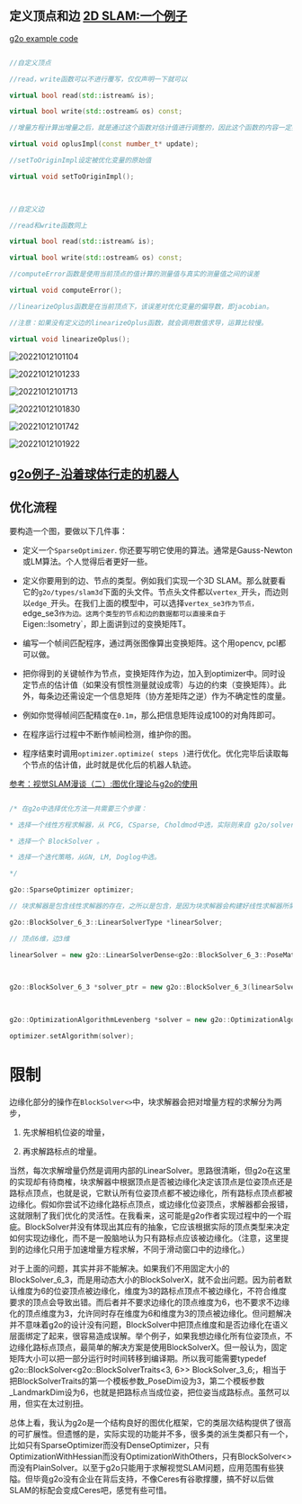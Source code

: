   
  
  



  

## 定义顶点和边 [2D SLAM:一个例子](https://blog.csdn.net/YuYunTan/article/details/85255345)

  

[g2o example code](https://github.com/RainerKuemmerle/g2o/tree/master/g2o/examples/tutorial_slam2d)

  

```c++

//自定义顶点

//read，write函数可以不进行覆写，仅仅声明一下就可以

virtual bool read(std::istream& is);  

virtual bool write(std::ostream& os) const;  

//增量方程计算出增量之后，就是通过这个函数对估计值进行调整的，因此这个函数的内容一定要写对，否则会造成一直优化却得不到好的优化结果的现象。

virtual void oplusImpl(const number_t* update);

//setToOriginImpl设定被优化变量的原始值

virtual void setToOriginImpl();  

  

//自定义边

//read和write函数同上

virtual bool read(std::istream& is);  

virtual bool write(std::ostream& os) const;  

//computeError函数是使用当前顶点的值计算的测量值与真实的测量值之间的误差

virtual void computeError();  

//linearizeOplus函数是在当前顶点下，该误差对优化变量的偏导数，即jacobian。

//注意：如果没有定义边的linearizeOplus函数，就会调用数值求导，运算比较慢。

virtual void linearizeOplus();  

```

  
  

![20221012101104](https://raw.githubusercontent.com/seaside2mm/github-photos/master/images/20221012101104.png)

  

![20221012101233](https://raw.githubusercontent.com/seaside2mm/github-photos/master/images/20221012101233.png)

  

![20221012101713](https://raw.githubusercontent.com/seaside2mm/github-photos/master/images/20221012101713.png)

  

![20221012101830](https://raw.githubusercontent.com/seaside2mm/github-photos/master/images/20221012101830.png)

  

![20221012101742](https://raw.githubusercontent.com/seaside2mm/github-photos/master/images/20221012101742.png)

  

![20221012101922](https://raw.githubusercontent.com/seaside2mm/github-photos/master/images/20221012101922.png)

  
  

## [g2o例子-沿着球体行走的机器人](https://blog.csdn.net/YuYunTan/article/details/85645474?spm=1001.2014.3001.5502)

  
  

## 优化流程

要构造一个图，要做以下几件事：

  

* 定义一个`SparseOptimizer`. 你还要写明它使用的算法。通常是Gauss-Newton或LM算法。个人觉得后者更好一些。

  

* 定义你要用到的边、节点的类型。例如我们实现一个3D SLAM。那么就要看它的`g2o/types/slam3d`下面的头文件。节点头文件都以`vertex_`开头，而边则以`edge_`开头。在我们上面的模型中，可以选择`vertex_se3作为节点，`edge_se3`作为边。这两个类型的节点和边的数据都可以直接来自于`Eigen::Isometry`，即上面讲到过的变换矩阵T。

  

* 编写一个帧间匹配程序，通过两张图像算出变换矩阵。这个用opencv, pcl都可以做。

  

* 把你得到的关键帧作为节点，变换矩阵作为边，加入到optimizer中。同时设定节点的估计值（如果没有惯性测量就设成零）与边的约束（变换矩阵）。此外，每条边还需设定一个信息矩阵（协方差矩阵之逆）作为不确定性的度量。

* 例如你觉得帧间匹配精度在`0.1m`，那么把信息矩阵设成100的对角阵即可。

  

* 在程序运行过程中不断作帧间检测，维护你的图。

  

* 程序结束时调用`optimizer.optimize( steps )`进行优化。优化完毕后读取每个节点的估计值，此时就是优化后的机器人轨迹。

  

[参考：视觉SLAM漫谈（二）:图优化理论与g2o的使用]()

  
  
  

```c++

/* 在g2o中选择优化方法一共需要三个步骤：

* 选择一个线性方程求解器，从 PCG, CSparse, Choldmod中选，实际则来自 g2o/solvers 文件夹中定义的东东。

* 选择一个 BlockSolver 。

* 选择一个迭代策略，从GN, LM, Doglog中选。

*/

g2o::SparseOptimizer optimizer;

// 块求解器是包含线性求解器的存在，之所以是包含，是因为块求解器会构建好线性求解器所需要的矩阵块（也就是H和b），之后给线性求解器让它进行运算，边的jacobian也就是在这个时候发挥了自己的光和热。

g2o::BlockSolver_6_3::LinearSolverType *linearSolver;

// 顶点6维，边3维

linearSolver = new g2o::LinearSolverDense<g2o::BlockSolver_6_3::PoseMatrixType>();

  

g2o::BlockSolver_6_3 *solver_ptr = new g2o::BlockSolver_6_3(linearSolver);

  

g2o::OptimizationAlgorithmLevenberg *solver = new g2o::OptimizationAlgorithmLevenberg(solver_ptr);

optimizer.setAlgorithm(solver);

```

  

# 限制

  

边缘化部分的操作在`BlockSolver<>`中，块求解器会把对增量方程的求解分为两步，

1. 先求解相机位姿的增量，

2. 再求解路标点的增量。

  

当然，每次求解增量仍然是调用内部的LinearSolver。思路很清晰，但g2o在这里的实现却有待商榷，块求解器中根据顶点是否被边缘化决定该顶点是位姿顶点还是路标点顶点，也就是说，它默认所有位姿顶点都不被边缘化，所有路标点顶点都被边缘化。假如你尝试不边缘化路标点顶点，或边缘化位姿顶点，求解器都会报错，这就限制了我们优化的灵活性。在我看来，这可能是g2o作者实现过程中的一个瑕疵。BlockSolver并没有体现出其应有的抽象，它应该根据实际的顶点类型来决定如何实现边缘化，而不是一股脑地认为只有路标点应该被边缘化。（注意，这里提到的边缘化只用于加速增量方程求解，不同于滑动窗口中的边缘化。）

  

对于上面的问题，其实并非不能解决。如果我们不用固定大小的BlockSolver_6_3，而是用动态大小的BlockSolverX，就不会出问题。因为前者默认维度为6的位姿顶点被边缘化，维度为3的路标点顶点不被边缘化，不符合维度要求的顶点会导致出错。而后者并不要求边缘化的顶点维度为6，也不要求不边缘化的顶点维度为3，允许同时存在维度为6和维度为3的顶点被边缘化。但问题解决并不意味着g2o的设计没有问题，BlockSolver中把顶点维度和是否边缘化在语义层面绑定了起来，很容易造成误解。举个例子，如果我想边缘化所有位姿顶点，不边缘化路标点顶点，最简单的解决方案是使用BlockSolverX。但一般认为，固定矩阵大小可以把一部分运行时时间转移到编译期。所以我可能需要typedef g2o::BlockSolver<g2o::BlockSolverTraits<3, 6>> BlockSolver_3_6;，相当于把BlockSolverTraits的第一个模板参数_PoseDim设为3，第二个模板参数_LandmarkDim设为6，也就是把路标点当成位姿，把位姿当成路标点。虽然可以用，但实在太过别扭。

  

总体上看，我认为g2o是一个结构良好的图优化框架，它的类层次结构提供了很高的可扩展性。但遗憾的是，实际实现的功能并不多，很多类的派生类都只有一个，比如只有SparseOptimizer而没有DenseOptimizer，只有OptimizationWithHessian而没有OptimizationWithOthers，只有BlockSolver<>而没有PlainSolver。以至于g2o只能用于求解视觉SLAM问题，应用范围有些狭隘。但毕竟g2o没有企业在背后支持，不像Ceres有谷歌撑腰，搞不好以后做SLAM的标配会变成Ceres吧，感觉有些可惜。